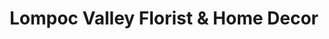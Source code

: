 ---
title: "Lompoc Valley Florist & Home Decor"
url: /lompoc/lompoc-valley-florist-and-home-decor/
shop: florist
---